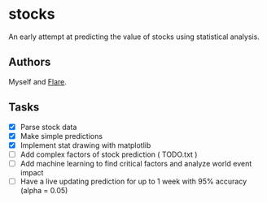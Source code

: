# stocks
An early attempt at predicting the value of stocks using statistical analysis.

## Authors
Myself and [Flare](https://github.com/FlareCoding).

## Tasks
- [x] Parse stock data
- [x] Make simple predictions
- [x] Implement stat drawing with matplotlib
- [ ] Add complex factors of stock prediction ( TODO.txt )
- [ ] Add machine learning to find critical factors and analyze world event impact
- [ ] Have a live updating prediction for up to 1 week with 95% accuracy (alpha = 0.05)
